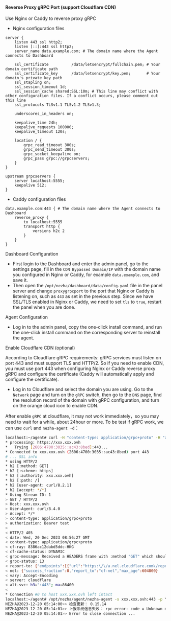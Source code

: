 #### Reverse Proxy gRPC Port (support Cloudflare CDN)
Use Nginx or Caddy to reverse proxy gRPC

- Nginx configuration files

```nginx
server {
    listen 443 ssl http2;
    listen [::]:443 ssl http2;
    server_name data.example.com; # The domain name where the Agent connects to Dashboard

    ssl_certificate          /data/letsencrypt/fullchain.pem; # Your domain certificate path
    ssl_certificate_key      /data/letsencrypt/key.pem;       # Your domain's private key path
    ssl_stapling on;
    ssl_session_timeout 1d;
    ssl_session_cache shared:SSL:10m; # This line may conflict with other configuration files. If a conflict occurs, please comment out this line
    ssl_protocols TLSv1.1 TLSv1.2 TLSv1.3;

    underscores_in_headers on;

    keepalive_time 24h;
    keepalive_requests 100000;
    keepalive_timeout 120s;

    location / {
        grpc_read_timeout 300s;
        grpc_send_timeout 300s;
        grpc_socket_keepalive on;
        grpc_pass grpc://grpcservers;
    }
}

upstream grpcservers {
    server localhost:5555;
    keepalive 512;
}
```

- Caddy configuration files

```
data.example.com:443 { # The domain name where the Agent connects to Dashboard
    reverse_proxy {
        to localhost:5555
        transport http {
            versions h2c 2
        }
    }
}
```

Dashboard  Configuration

- First login to the Dashboard and enter the admin panel, go to the settings page, fill in the `CDN Bypassed Domain/IP` with the domain name you configured in Nginx or Caddy, for example `data.example.com`, and save it.
- Then open the `/opt/nezha/dashboard/data/config.yaml` file in the panel server and change `proxygrpcport` to the port that Nginx or Caddy is listening on, such as `443` as set in the previous step. Since we have SSL/TLS enabled in Nginx or Caddy, we need to set `tls` to `true`, restart the panel when you are done.

Agent Configuration

- Log in to the admin panel, copy the one-click install command, and run the one-click install command on the corresponding server to reinstall the agent.

Enable Cloudflare CDN (optional)

According to Cloudflare gRPC requirements: gRPC services must listen on port 443 and must support TLS and HTTP/2.
So if you need to enable CDN, you must use port 443 when configuring Nginx or Caddy reverse proxy gRPC and configure the certificate (Caddy will automatically apply and configure the certificate).

-  Log in to Cloudflare and select the domain you are using. Go to the `Network` page and turn on the `gRPC` switch, then go to the `DNS` page, find the resolution record of the domain with gRPC configuration, and turn on the orange cloud icon to enable CDN.

After enable `gRPC` at cloudflare, it may not work immediately，so you may need to wait for a while, about 24hour or more. To be test if gRPC work, we can use `curl` and `nezha-agent -d`：

```bash
localhost:~/agent# curl -H "content-type: application/grpc+proto" -H "authorization: Bearer test" https://xxx.xxx.ovh -v 
* processing: https://xxx.xxx.ovh
*   Trying [2606:4700:3035::ac43:8bed]:443...
* Connected to xxx.xxx.ovh (2606:4700:3035::ac43:8bed) port 443
# ... SSL info
* using HTTP/2
* h2 [:method: GET]
* h2 [:scheme: https]
* h2 [:authority: xxx.xxx.ovh]
* h2 [:path: /]
* h2 [user-agent: curl/8.2.1]
* h2 [accept: */*]
* Using Stream ID: 1
> GET / HTTP/2
> Host: xxx.xxx.ovh
> User-Agent: curl/8.4.0
> Accept: */*
> content-type: application/grpc+proto
> authorization: Bearer test
> 
< HTTP/2 405 
< date: Wed, 20 Dec 2023 08:56:27 GMT
< content-type: application/grpc+proto
< cf-ray: 8386ac12dabd5ddc-HKG
< cf-cache-status: DYNAMIC
< grpc-message: Received a HEADERS frame with :method "GET" which should be POST
< grpc-status: 13
< report-to: {"endpoints":[{"url":"https:\/\/a.nel.cloudflare.com\/report\/v3?s=%2BTjgJvXWyRF11nUOYx9Lq7UDC1xOYBLtjvWrdjVJQIqu9YqnFJeZFran2KRs6zabQc%2BLV8AubNqYRYDb7hQAZe6bglmVz0wQjrb0tNovYf%2B59SAp%2BQfZnH%2BAFDydNT95ZCmTPnKgWetcwQiUfXU%3D"}],"group":"cf-nel","max_age":604800}
< nel: {"success_fraction":0,"report_to":"cf-nel","max_age":604800}
< vary: Accept-Encoding
< server: cloudflare
< alt-svc: h3=":443"; ma=86400
< 
* Connection #0 to host xxx.xxx.ovh left intact
localhost:~/agent# /opt/nezha/agent/nezha-agent -s xxx.xxx.ovh:443 -p YOUR_KEY --tls -d
NEZHA@2023-12-20 05:14:00>> 检查更新： 0.15.14
NEZHA@2023-12-20 05:14:01>> 上报系统信息失败： rpc error: code = Unknown desc = EOF # Edit GRPCHost and TLS at /opt/nezha/dashboard/data/config.yaml.
NEZHA@2023-12-20 05:14:01>> Error to close connection ...
```
